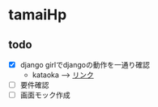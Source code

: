 # tamaiHp
## todo

- [x] django girlでdjangoの動作を一通り確認
    - kataoka --> <a href="https://djangotutorial123.herokuapp.com/">リンク</a>
- [ ] 要件確認
- [ ] 画面モック作成
